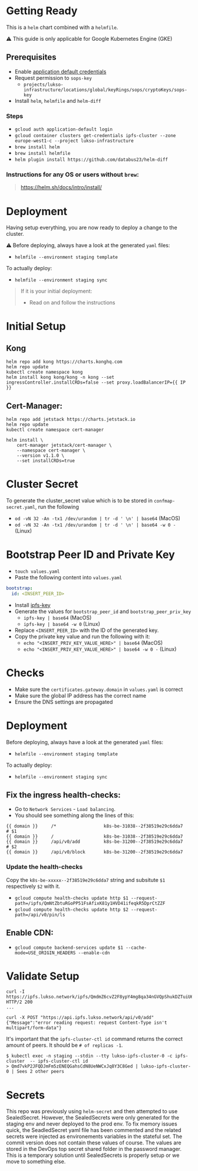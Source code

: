 # Getting Ready

This is a `helm` chart combined with a `helmfile`.

:warning: This guide is only applicable for Google Kubernetes Engine (GKE)

## Prerequisites

- Enable [application default credentials](https://github.com/mozilla/sops#encrypting-using-gcp-kms)
- Request permission to `sops-key`
  - `projects/lukso-infrastructure/locations/global/keyRings/sops/cryptoKeys/sops-key`
- Install `helm`, `helmfile` and `helm-diff`

### Steps

- `gcloud auth application-default login`
- `gcloud container clusters get-credentials ipfs-cluster --zone europe-west1-c --project lukso-infrastructure`
- `brew install helm`
- `brew install helmfile`
- `helm plugin install https://github.com/databus23/helm-diff`

### Instructions for any OS or users without `brew`:

> https://helm.sh/docs/intro/install/

# Deployment

Having setup everything, you are now ready to deploy a change to the cluster.

:warning: Before deploying, always have a look at the generated `yaml` files:

- `helmfile --environment staging template`

To actually deploy:

- `helmfile --environment staging sync`

> If it is your initial deployment:
>
> - Read on and follow the instructions

# Initial Setup

## Kong

```
helm repo add kong https://charts.konghq.com
helm repo update
kubectl create namespace kong
helm install kong kong/kong -n kong --set ingressController.installCRDs=false --set proxy.loadBalancerIP={{ IP }}
```

## Cert-Manager:

```
helm repo add jetstack https://charts.jetstack.io
helm repo update
kubectl create namespace cert-manager

helm install \
    cert-manager jetstack/cert-manager \
    --namespace cert-manager \
    --version v1.1.0 \
    --set installCRDs=true
```

# Cluster Secret

To generate the cluster_secret value which is to be stored in `confmap-secret.yaml`, run the following

- `od -vN 32 -An -tx1 /dev/urandom | tr -d ' \n' | base64` (MacOS)
- `od -vN 32 -An -tx1 /dev/urandom | tr -d ' \n' | base64 -w 0 -` (Linux)

# Bootstrap Peer ID and Private Key

- `touch values.yaml`
- Paste the following content into `values.yaml`

```yaml
bootstrap:
  id: <INSERT_PEER_ID>
```

- Install [ipfs-key](https://github.com/whyrusleeping/ipfs-key)
- Generate the values for `bootstrap_peer_id` and `bootstrap_peer_priv_key`
  - `ipfs-key | base64` (MacOS)
  - `ipfs-key | base64 -w 0` (Linux)
- Replace `<INSERT_PEER_ID>` with the ID of the generated key.
- Copy the private key value and run the following with it:
  - `echo "<INSERT_PRIV_KEY_VALUE_HERE>" | base64` (MacOS)
  - `echo "<INSERT_PRIV_KEY_VALUE_HERE>" | base64 -w 0 -` (Linux)

# Checks

- Make sure the `certificates.gateway.domain` in `values.yaml` is correct
- Make sure the global IP address has the correct name
- Ensure the DNS settings are propagated

# Deployment

Before deploying, always have a look at the generated `yaml` files:

- `helmfile --environment staging template`

To actually deploy:

- `helmfile --environment staging sync`

## Fix the ingress health-checks:

- Go to `Network Services` - `Load balancing`.
- You should see something along the lines of this:

```
{{ domain }}     /*                  k8s-be-31038--2f38519e29c6dda7        # $1
{{ domain }}     /                   k8s-be-31038--2f38519e29c6dda7
{{ domain }}     /api/v0/add         k8s-be-31200--2f38519e29c6dda7        # $2
{{ domain }}     /api/v0/block       k8s-be-31200--2f38519e29c6dda7
```

### Update the health-checks

Copy the `k8s-be-xxxxx--2f38519e29c6dda7` string and subsitute `$1` respectively `$2` with it.

- `gcloud compute health-checks update http $1 --request-path=/ipfs/QmNtZbtuRGoPP51FsAfixK81y1HVD41ifeqkR5DprCtZZF`
- `gcloud compute health-checks update http $2 --request-path=/api/v0/pin/ls`

## Enable CDN:

- `gcloud compute backend-services update $1 --cache-mode=USE_ORIGIN_HEADERS --enable-cdn`

# Validate Setup

```
curl -I https://ipfs.lukso.network/ipfs/QmdmZ6cvZ2F8ypY4mg8qa34nGVQpShukDZTuiU6QzA8VxV
HTTP/2 200
...
```

```
curl -X POST "https://api.ipfs.lukso.network/api/v0/add"
{"Message":"error reading request: request Content-Type isn't multipart/form-data"}
```

It's important that the `ipfs-cluster-ctl id` command returns the correct amount of peers. It should be `# of replicas -1`.

```
$ kubectl exec -n staging --stdin --tty lukso-ipfs-cluster-0 -c ipfs-cluster  -- ipfs-cluster-ctl id
> Qmd7vkP2JFQDJmFm5zENEQGahsCdN8UeNWCxJq8Y3C8Ged | lukso-ipfs-cluster-0 | Sees 2 other peers
```

# Secrets

This repo was previously using `helm-secret` and then attempted to use SealedSecret. However, the SealedSecrets were only generated for the staging env and never deployed to the prod env. To fix memory issues quick, the SeadledSecret yaml file has been commented and the related secrets were injected as environements variables in the stateful set. The commit version does not contain these values of course. The values are stored in the DevOps top secret shared folder in the password manager. This is a temporary solution until SealedSecrets is properly setup or we move to something else.
